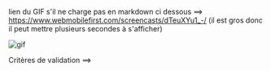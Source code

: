 lien du GIF s'il ne charge pas en markdown ci dessous ==> https://www.webmobilefirst.com/screencasts/dTeuXYu1_-/ (il est gros donc il peut mettre plusieurs secondes à s'afficher)

![gif](./assets/mobilepoke.gif)

Critères de validation ==>
